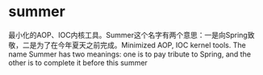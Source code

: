 # summer
最小化的AOP、IOC内核工具。Summer这个名字有两个意思：一是向Spring致敬，二是为了在今年夏天之前完成。Minimized AOP, IOC kernel tools. The name Summer has two meanings: one is to pay tribute to Spring, and the other is to complete it before this summer
